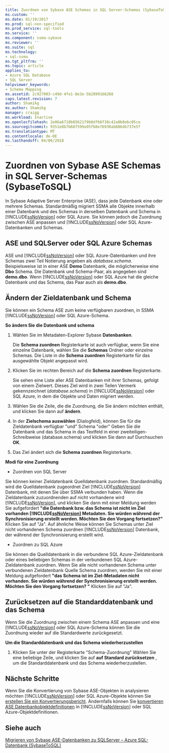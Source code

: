 ```yaml
---
title: Zuordnen von Sybase ASE Schemas in SQL Server-Schemas (SybaseToSQL) | Microsoft Docs
ms.custom: ''
ms.date: 01/19/2017
ms.prod: sql-non-specified
ms.prod_service: sql-tools
ms.service: ''
ms.component: ssma-sybase
ms.reviewer: ''
ms.suite: sql
ms.technology:
- sql-ssma
ms.tgt_pltfrm: ''
ms.topic: article
applies_to:
- Azure SQL Database
- SQL Server
helpviewer_keywords:
- Schema Mapping
ms.assetid: 2c927003-c49d-4fe1-8e3e-5b2899166268
caps.latest.revision: 7
author: Shamikg
ms.author: Shamikg
manager: craigg
ms.workload: Inactive
ms.openlocfilehash: 2e06a6710b85621f9b0df66f38c42a0b8ebc05ce
ms.sourcegitcommit: 9351e8b7b68f599a95fb8e76930ab886db737e5f
ms.translationtype: MT
ms.contentlocale: de-DE
ms.lasthandoff: 04/06/2018
---
```

# <a name="mapping-sybase-ase-schemas-to-sql-server-schemas-sybasetosql"></a>Zuordnen von Sybase ASE Schemas in SQL Server-Schemas (SybaseToSQL)
In Sybase Adaptive Server Enterprise (ASE), dass jede Datenbank eine oder mehrere Schemas. Standardmäßig migriert SSMA alle Objekte innerhalb einer Datenbank und des Schemas in derselben Datenbank und Schema in [!INCLUDE[ssNoVersion](../../includes/ssnoversion_md.md)] oder SQL Azure. Sie können jedoch die Zuordnung zwischen ASE anpassen und [!INCLUDE[ssNoVersion](../../includes/ssnoversion_md.md)] oder SQL Azure-Datenbanken und Schemas.  
  
## <a name="ase-and-sql-server-or-sql-azure-schemas"></a>ASE und SQLServer oder SQL Azure Schemas  
ASE und [!INCLUDE[ssNoVersion](../../includes/ssnoversion_md.md)] oder SQL Azure-Datenbanken und ihre Schemas zwei Teil Notierung angeben als *database.schema*. Beispielsweise ist in einer ASE **Demo** Datenbank, die möglicherweise eine **Dbo** Schema. Die Datenbank und Schema-Paar, als angegeben sind **demo.dbo**. Wenn [!INCLUDE[ssNoVersion](../../includes/ssnoversion_md.md)] oder SQL Azure hat die gleiche Datenbank und das Schema, das Paar auch als **demo.dbo**.  
  
## <a name="modifying-the-target-database-and-schema"></a>Ändern der Zieldatenbank und Schema  
Sie können ein Schema ASE zum keine verfügbaren zuordnen, in SSMA [!INCLUDE[ssNoVersion](../../includes/ssnoversion_md.md)] oder SQL Azure-Schema.  
  
**So ändern Sie die Datenbank und schema**  
  
1.  Wählen Sie im Metadaten-Explorer Sybase **Datenbanken**.  
  
    Die **Schema zuordnen** Registerkarte ist auch verfügbar, wenn Sie eine einzelne Datenbank, wählen Sie die **Schemas** Ordner oder einzelne Schemas. Die Liste in die **Schema zuordnen** Registerkarte für das ausgewählte Objekt angepasst wird.  
  
2.  Klicken Sie im rechten Bereich auf die **Schema zuordnen** Registerkarte.  
  
    Sie sehen eine Liste aller ASE Datenbanken mit ihrer Schemas, gefolgt von einem Zielwert. Dieses Ziel wird in zwei Teilen Vermerk gekennzeichnet (*database.schema*) in [!INCLUDE[ssNoVersion](../../includes/ssnoversion_md.md)] oder SQL Azure, in dem die Objekte und Daten migriert werden.  
  
3.  Wählen Sie die Zeile, die die Zuordnung, die Sie ändern möchten enthält, und klicken Sie dann auf **ändern**.  
  
4.  In der **Zielschema auswählen** (Dialogfeld), können Sie für die Zieldatenbank verfügbar "und" Schema "oder" Geben Sie die Datenbank und das Schema in das Textfeld in einer zweiteiligen-Schreibweise (database.schema) und klicken Sie dann auf Durchsuchen **OK**.  
  
5.  Das Ziel ändert sich die **Schema zuordnen** Registerkarte.  
  
**Modi für eine Zuordnung**  
  
-   Zuordnen von SQL Server  
  
Sie können keiner Zieldatenbank Quelldatenbank zuordnen. Standardmäßig wird die Quelldatenbank zugeordnet Ziel [!INCLUDE[ssNoVersion](../../includes/ssnoversion_md.md)] Datenbank, mit denen Sie über SSMA verbunden haben. Wenn die Zieldatenbank zuzuordnenden auf nicht vorhandene wird [!INCLUDE[ssNoVersion](../../includes/ssnoversion_md.md)], und klicken Sie dann mit einer Meldung werden Sie aufgefordert **"die Datenbank bzw. das Schema ist nicht im Ziel vorhanden [!INCLUDE[ssNoVersion](../../includes/ssnoversion_md.md)] Metadaten. Sie würden während der Synchronisierung erstellt werden. Möchten Sie den Vorgang fortsetzen?"** Klicken Sie auf "Ja". Auf ähnliche Weise können Sie Schemas unter Ziel nicht vorhandenen Schema zuordnen [!INCLUDE[ssNoVersion](../../includes/ssnoversion_md.md)] Datenbank, der während der Synchronisierung erstellt wird.  
  
-   Zuordnen zu SQL Azure  
  
Sie können die Quelldatenbank in die verbundene SQL Azure-Zieldatenbank oder eines beliebigen Schemas in der verbundenen SQL Azure-Zieldatenbank zuordnen. Wenn Sie alle nicht vorhandenen Schema unter verbundenen Zieldatenbank Quelle Schema zuordnen, werden Sie mit einer Meldung aufgefordert **"das Schema ist im Ziel-Metadaten nicht vorhanden. Sie würden während der Synchronisierung erstellt werden. Möchten Sie den Vorgang fortsetzen? "** Klicken Sie auf "Ja".  
  
## <a name="reverting-to-the-default-database-and-schema"></a>Zurücksetzen auf die Standarddatenbank und das Schema  
Wenn Sie die Zuordnung zwischen einem Schema ASE anpassen und eine [!INCLUDE[ssNoVersion](../../includes/ssnoversion_md.md)] oder SQL Azure-Schema können Sie die Zuordnung wieder auf die Standardwerte zurückgesetzt.  
  
**Um die Standarddatenbank und das Schema wiederherzustellen**  
  
1.  Klicken Sie unter der Registerkarte "Schema-Zuordnung" Wählen Sie eine beliebige Zeile, und klicken Sie auf **auf Standard zurücksetzen** , um die Standarddatenbank und das Schema wiederherzustellen.  
  
## <a name="next-steps"></a>Nächste Schritte  
Wenn Sie die Konvertierung von Sybase ASE-Objekten in analysieren möchten [!INCLUDE[ssNoVersion](../../includes/ssnoversion_md.md)] oder SQL Azure-Objekte können Sie [erstellen Sie ein Konvertierungsbericht](http://msdn.microsoft.com/en-us/eb996b7c-1eef-4f73-b5e6-2fa6faf7336c). Andernfalls können Sie [konvertieren ASE Datenbankobjektdefinitionen](http://msdn.microsoft.com/en-us/509cb65d-2f54-427a-83d7-37919cc4e3e3) in [!INCLUDE[ssNoVersion](../../includes/ssnoversion_md.md)] oder SQL Azure-Objektdefinitionen.  
  
## <a name="see-also"></a>Siehe auch  
[Migrieren von Sybase ASE-Datenbanken zu SQLServer – Azure SQL-Datenbank &#40;SybaseToSQL&#41;](../../ssma/sybase/migrating-sybase-ase-databases-to-sql-server-azure-sql-db-sybasetosql.md)  
  
